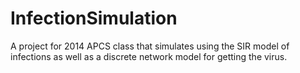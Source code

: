 InfectionSimulation
===================

A project for 2014 APCS class that simulates using the SIR model of infections as well as a discrete network model for getting the virus.
